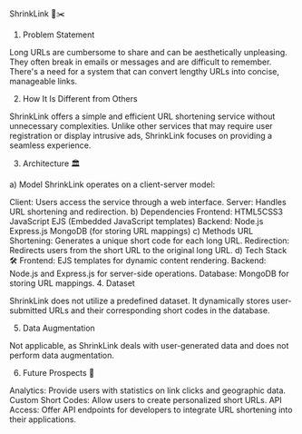 ShrinkLink 🔗✂️

1. Problem Statement

Long URLs are cumbersome to share and can be aesthetically unpleasing. They often break in emails or messages and are difficult to remember. There's a need for a system that can convert lengthy URLs into concise, manageable links.​

2. How It Is Different from Others

ShrinkLink offers a simple and efficient URL shortening service without unnecessary complexities. Unlike other services that may require user registration or display intrusive ads, ShrinkLink focuses on providing a seamless experience.​

3. Architecture 🏛️

a) Model
ShrinkLink operates on a client-server model:​

Client: Users access the service through a web interface.​
Server: Handles URL shortening and redirection.​
b) Dependencies
Frontend:
HTML5​
CSS3​
JavaScript​
EJS (Embedded JavaScript templates)​
Backend:
Node.js​
Express.js​
MongoDB (for storing URL mappings)​
c) Methods
URL Shortening: Generates a unique short code for each long URL.​
Redirection: Redirects users from the short URL to the original long URL.​
d) Tech Stack 🛠️
Frontend: EJS templates for dynamic content rendering.​
Backend: Node.js and Express.js for server-side operations.​
Database: MongoDB for storing URL mappings.​
4. Dataset

ShrinkLink does not utilize a predefined dataset. It dynamically stores user-submitted URLs and their corresponding short codes in the database.​

5. Data Augmentation

Not applicable, as ShrinkLink deals with user-generated data and does not perform data augmentation.​

6. Future Prospects 🚀

Analytics: Provide users with statistics on link clicks and geographic data.​
Custom Short Codes: Allow users to create personalized short URLs.​
API Access: Offer API endpoints for developers to integrate URL shortening into their applications.​
